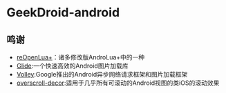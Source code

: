 # GeekDroid-android

## 鸣谢
- [reOpenLua+](https://github.com/daisukiKaffuChino/reOpenLua-Open-Source)：诸多修改版AndroLua+中的一种
- [Glide](https://github.com/bumptech/glide):一个快速高效的Android图片加载库
- [Volley](https://github.com/google/volley):Google推出的Android异步网络请求框架和图片加载框架
- [overscroll-decor](https://github.com/EverythingMe/overscroll-decor):适用于几乎所有可滚动的Android视图的类iOS的滚动效果
